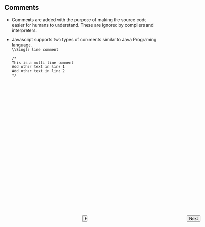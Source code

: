 <input style="position: absolute; top: 20%;left: 50%;right: 50%;" type="button" onclick="location.href='https://rahgadda.github.io/Javascript';" value="Home" />
<input style="position: absolute; top: 20%;right: 10%;" type="button" onclick="location.href='https://rahgadda.github.io/Javascript/Basics/02-Variables.html';" value="Next" />
<br/><br/>

## Comments
- Comments are added with the purpose of making the source code easier for humans to understand. These are ignored by compilers and interpreters.
- Javascript supports two types of comments similar to Java Programing language.   
    `\\Single line comment`
    
    `/*`   
    `This is a multi line comment`   
    `Add other text in line 1`   
    `Add other text in line 2`   
    `*/`   